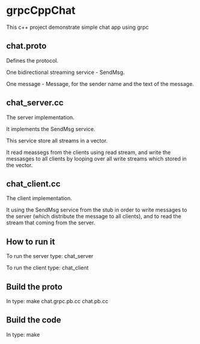 # grpcCppChat

This c++ project demonstrate simple chat app using grpc 

## chat.proto
Defines the protocol. 

One bidirectional streaming service - SendMsg.

One message - Message, for the sender name and the text of the message.

## chat_server.cc
The server implementation.

It implements the SendMsg service.

This service store all streams in a vector.

It read meassegs from the clients using read stream, and write the messasges to all clients by looping over all write streams which stored in the vector.

## chat_client.cc
The client implementation.

It using the SendMsg service from the stub in order to write messages to the server (which distribute the message to all clients), and to read the stream that coming from the server.

## How to run it
To run the server type: chat_server

To run the client type: chat_client

## Build the proto
In 
type: make chat.grpc.pb.cc chat.pb.cc

## Build the code
In 
type: make
